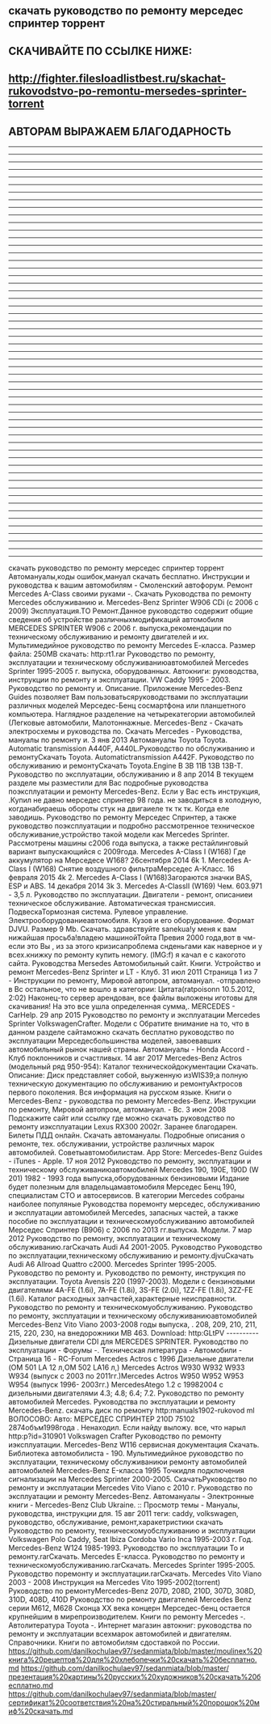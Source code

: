 скачать руководство по ремонту мерседес спринтер торрент
--------------------------------------------------
СКАЧИВАЙТЕ ПО ССЫЛКЕ НИЖЕ:
--------------------------------------------------
http://fighter.filesloadlistbest.ru/skachat-rukovodstvo-po-remontu-mersedes-sprinter-torrent
--------------------------------------------------
АВТОРАМ ВЫРАЖАЕМ БЛАГОДАРНОСТЬ
--------------------------------------------------
--------------------------------------------------
--------------------------------------------------
--------------------------------------------------
--------------------------------------------------
--------------------------------------------------
--------------------------------------------------
--------------------------------------------------
--------------------------------------------------
--------------------------------------------------
--------------------------------------------------
--------------------------------------------------
--------------------------------------------------
--------------------------------------------------
--------------------------------------------------
--------------------------------------------------
--------------------------------------------------
--------------------------------------------------
--------------------------------------------------
--------------------------------------------------
--------------------------------------------------
--------------------------------------------------
--------------------------------------------------
--------------------------------------------------
--------------------------------------------------
--------------------------------------------------
--------------------------------------------------
--------------------------------------------------
--------------------------------------------------
--------------------------------------------------
--------------------------------------------------
--------------------------------------------------
--------------------------------------------------
--------------------------------------------------
--------------------------------------------------
--------------------------------------------------
--------------------------------------------------
--------------------------------------------------
--------------------------------------------------
--------------------------------------------------
--------------------------------------------------
--------------------------------------------------
--------------------------------------------------
--------------------------------------------------
--------------------------------------------------
--------------------------------------------------
--------------------------------------------------
--------------------------------------------------
--------------------------------------------------
--------------------------------------------------
--------------------------------------------------
--------------------------------------------------
--------------------------------------------------
--------------------------------------------------
--------------------------------------------------
--------------------------------------------------
скачать руководство по ремонту мерседес спринтер торрент Автомануалы,коды ошибок,мануал скачать бесплатно. Инструкции и руководства к вашим автомобилям - Смоленский автофорум. Ремонт Mercedes A-Class своими руками -. Скачать Руководства по ремонту Mercedes обслуживанию и. Mercedes-Benz Sprinter W906 CDi (с 2006 с 2009) Эксплуатация.ТО Ремонт.Данное руководство содержит общие сведения об устройстве различныхмодификаций автомобиля MERCEDES SPRINTER W906 с 2006 г. выпуска,рекомендации по техническому обслуживанию и ремонту двигателей и их. Мультимедийное руководство по ремонту Mercedes Е-класса. Размер файла: 250MB скачать: http:rt1.rar Руководство по ремонту, эксплуатации и техническому обслуживаниюавтомобилей Mercedes Sprinter 1995-2005 г. выпуска, оборудованных. Автокниги: руководства, инструкции по ремонту и эксплуатации. VW Caddy 1995 - 2003. Руководство по ремонту и. Описание. Приложение Mercedes-Benz Guides позволяет Вам пользоватьсяруководствами по эксплуатации различных моделей Мерседес-Бенц сосмартфона или планшетного компьютера. Наглядное разделение на четырекатегории автомобилей (Легковые автомобили, Малотоннажные. Mercedes-Benz - Скачать электросхемы и руководства по. Скачать Mercedes - Руководства, мануалы по ремонту и. 3 янв 2013  Автомануалы Toyota Toyota. Automatic transmission A440F, A440L.Руководство по обслуживанию и ремонтуСкачать Toyota. Automatictransmission A442F. Руководство по обслуживанию и ремонтуСкачать Toyota.Engine B 3B 11B 13B 13B-T. Руководство по эксплуатации, обслуживанию и
8 апр 2014  В текущем разделе мы разместили для Вас подробные руководства поэксплуатации и ремонту Mercedes-Benz. Если у Вас есть инструкция, .Купил не давно мерседес спринтер 98 года. не заводиться в холодную, когданабираешь обороты стук на двигаиеле тк тк тк. Когда еле заводишь. Руководство по ремонту Мерседес Спринтер, а также руководство поэксплуатации и подробно рассмотренное техническое обслуживание,устройство такой модели как Mercedes Sprinter. Рассмотрены машины с2006 года выпуска, а также рестайлинговый вариант выпускающийся с 2009года. Mercedes A-Class I (W168) Где аккумулятор на Мерседесе W168? 26сентября 2014 6k 1. Mercedes A-Class I (W168) Снятие воздушного фильтраМерседес А-Класс. 16 февраля 2015 4k 2. Mercedes A-Class I (W168)Загораются значки BAS, ESP и ABS. 14 декабря 2014 3k 3. Mercedes A-ClassII (W169) Чем. 603.971 - 3,5 л. Руководство по эксплуатации. Двигатели - ремонт, описаниеи техническое обслуживание. Автоматическая трансмиссия. ПодвескаТормозная система. Рулевое управление. Электрооборудованиеавтомобиля. Кузов и его оборудование. Формат DJVU. Размер 9 Mb. Скачать. здравствуйте sanekua!у меня к вам нижайшая просьба!владею машинойТойта Превия 2000 года,вот в чм-если это Вы , из за этого кризисапроблема снденьгами как наверное и у всех.книжку по ремонту купить немогу. (IMG:f) я качал е с какогото сайта. Руководства Mersedes  Автомобильный сайт. Книги. Устройство и ремонт Mercedes-Benz Sprinter и LT - Клуб. 31 июл 2011  Страница 1 из 7 - Инструкции по ремонту, Мировой автопром, автомануал. -отправлено в Вс остальное, что не вошло в категории: Цитата(ratpoisonn 10.5.2012, 2:02) Наконец-то сервер арендован, все файлы выложены иготовы для скачивания! На это все ушла определенная сумма,. MERCEDES - CarHelp. 29 апр 2015  Руководство по ремонту и эксплуатации Mercedes Sprinter  VolkswagenCrafter. Модели с  Обратите внимание на то, что в данном разделе сайтаможно скачать бесплатно руководство по эксплуатации Мерседесбольшинства моделей, завоевавших автомобильный рынок нашей страны. Автомануалы - Honda Accord - Клуб поклонников и счастливых. 14 авг 2017  Mercedes-Benz Actros (модельный ряд 950-954): Каталог техническойдокументации Скачать. Описание: Диск представляет собой, выуженную изWIS39;a полную техническую документацию по обслуживанию и ремонтуАктросов первого поколения. Вся информация на русском языке.
Книги о Mercedes-Benz - руководства по ремонту Mercedes-Benz. Инструкции по ремонту, Мировой автопром, автомануал. - Вс. 3 июн 2008  Подскажите сайт или ссылку где можно скачать руководство по ремонту иэксплуатации Lexus RX300 2002г. Заранее благодарен. Билеты ПДД онлайн. Скачать автомануалы. Подробные описания о ремонте, тех. обслуживании, устройстве различных марок автомобилей. Советыавтомобилистам. App Store: Mercedes-Benz Guides - iTunes - Apple. 17 ноя 2012  Руководство по ремонту, эксплуатации и техническому обслуживаниюавтомобилей Mercedes 190, 190E, 190D (W 201) 1982 - 1993 года выпуска,оборудованных бензиновыми  Издание будет полезным для владельцамавтомобиля Мерседес Бенц 190, специалистам СТО и автосервисов. В категории Mercedes собраны наиболее популяные Руководства поремонту мерседес, обслуживанию и эксплуатации автомобилей Mercedes, запасных частей, а также пособие по эксплуатации и техническомуобслуживанию автомобилей Мерседес Спринтер (В906) с 2006 по 2013 гг.выпуска. Модели. 7 мар 2012  Руководство по ремонту, эксплуатации и техническому обслуживанию.rarСкачать Audi A4 2001-2005. Руководство  Руководство по эксплуатации,техническому обслуживанию и ремонту.djvuСкачать Audi A6 Allroad Quattro с2000.  Mercedes Sprinter 1995-2005. Руководство по ремонту и. Руководство по ремонту, инструкция по эксплуатации. Toyota Avensis 220 (1997-2003). Модели с бензиновыми двигателями 4A-FE (1.6i), 7A-FE (1.8i), 3S-FE (2.0i), 1ZZ-FE (1.8i), 3ZZ-FE (1.6i). Каталог расходных запчастей,характерные неисправности. Руководство по ремонту и техническомуобслуживанию. Руководство по ремонту, эксплуатации и техническому обслуживаниюавтомобилей Mercedes-Benz Vito  Viano 2003-2008 годы выпуска, . 208, 209, 210, 211, 215, 220, 230, на внедорожники MB 463. Download: http:GLtPV ---------- Дизельные двигатели CDI для MERCEDES SPRINTER. Руководство по эксплуатации - Форумы -. Техническая литература - Автомобили - Страница 16 - RC-Forum
Mercedes Actros  c 1996 Дизельные двигатели (OM 501 LA 12 л,OM 502 LA16 л,)  Mercedes Actros W930  W932  W933  W934 (выпуск с 2003 по 2011гг.)Mercedes Actros W950  W952  W953  W954 (выпуск 1996- 2003гг.) MercedesAtego 1.2 с 19982004 с дизельными двигателями 4.3; 4.8; 6.4; 7.2. Руководство по ремонту автомобилей Mercedes. Руководства по эксплуатации и ремонту Mercedes-Benz. скачать диск по ремонту http:manuals1902-rukovod  ml ВОЛОСОВО: Авто: МЕРСЕДЕС СПРИНТЕР 210D 75102 2874объм1998года . Ненаходил. Если найду выложу. все, что нарыл http:p?id=310901 Volkswagen Crafter Руководство по ремонту иэксплуатации. Mercedes-Benz W116 сервисная документация Скачать. Библиотека автомобилиста - 190. Мультимедийное руководство по эксплуатации, техническому обслуживаниюи ремонту автомобилей автомобилей Mercedes-Benz E-класса 1995  Точкидля подключения сигнализации на Mercedes Sprinter 2000-2005.  СкачатьРуководство по ремонту и эксплуатации Mercedes Vito  Viano с 2010 г. Руководство по эксплуатации и ремонту Mercedes-Benz. Автомануалы - Электронные книги - Mercedes-Benz Club Ukraine. :: Просмотр темы - Мануалы, руководства, инструкции для. 15 авг 2011  теги: caddy, volkswagen, руководство, обслуживание, ремонт,харакетристики скачать Руководство по ремонту, техническомуобслуживанию и эксплуатации Volkswagen Polo  Caddy, Seat Ibiza Cordoba Vario  Inca 1995-2003 г. Год. Mercedes-Benz W124 1985-1993. Руководство по эксплуатации То и ремонту.rarСкачать. Mercedes E-класса. Руководство по ремонту и техническомуобслуживанию.rarСкачать. Mercedes Sprinter 1995-2005. Руководство поремонту и эксплуатации.rarСкачать. Mercedes Vito Viano 2003 - 2008
Инструкция на Mercedes Vito 1995-2002(torrent)  Руководство по ремонтуMercedes-Benz 207D, 208D, 210D, 307D, 308D, 310D, 408D, 410D Руководство по ремонту двигателей Mercedes Benz серии M612, M628 Сконца XX века концерн Мерседес-бенц остается крупнейшим в мирепроизводителем. Книги по ремонту Mercedes -. Автолитература Toyota -. Интернет магазин автокниг: руководства по ремонту и эксплуатации всехмарок автомобилей и двигателям. Справочники. Книги по автомобилям сдоставкой по России.
https://github.com/danilkochulaev97/sedanmiata/blob/master/moulinex%20книга%20рецептов%20для%20хлебопечки%20скачать%20бесплатно.md
https://github.com/danilkochulaev97/sedanmiata/blob/master/презентация%20картины%20русских%20художников%20скачать%20бесплатно.md
https://github.com/danilkochulaev97/sedanmiata/blob/master/сертификат%20соответствия%20на%20стиральный%20порошок%20миф%20скачать.md